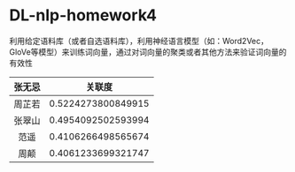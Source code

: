 # DL-nlp-homework4  
利用给定语料库（或者自选语料库），利用神经语言模型（如：Word2Vec， GloVe等模型）来训练词向量，通过对词向量的聚类或者其他方法来验证词向量的有效性

|张无忌|	关联度|
|:----:|:----:|
|周芷若|	0.5224273800849915|
|张翠山|	0.4954092502593994|
|范遥|	0.4106266498565674|
|周颠|	0.4061233699321747|
